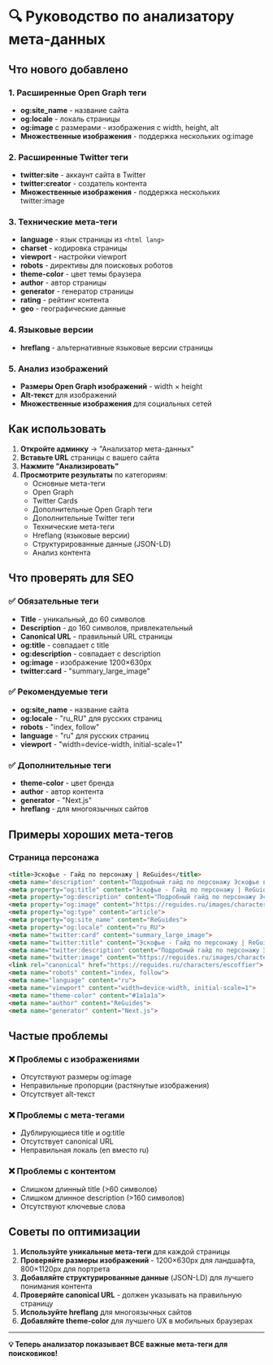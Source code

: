 # 🔍 Руководство по анализатору мета-данных

## **Что нового добавлено**

### **1. Расширенные Open Graph теги**
- **og:site_name** - название сайта
- **og:locale** - локаль страницы
- **og:image** с размерами - изображения с width, height, alt
- **Множественные изображения** - поддержка нескольких og:image

### **2. Расширенные Twitter теги**
- **twitter:site** - аккаунт сайта в Twitter
- **twitter:creator** - создатель контента
- **Множественные изображения** - поддержка нескольких twitter:image

### **3. Технические мета-теги**
- **language** - язык страницы из `<html lang>`
- **charset** - кодировка страницы
- **viewport** - настройки viewport
- **robots** - директивы для поисковых роботов
- **theme-color** - цвет темы браузера
- **author** - автор страницы
- **generator** - генератор страницы
- **rating** - рейтинг контента
- **geo** - географические данные

### **4. Языковые версии**
- **hreflang** - альтернативные языковые версии страницы

### **5. Анализ изображений**
- **Размеры Open Graph изображений** - width × height
- **Alt-текст** для изображений
- **Множественные изображения** для социальных сетей

## **Как использовать**

1. **Откройте админку** → "Анализатор мета-данных"
2. **Вставьте URL** страницы с вашего сайта
3. **Нажмите "Анализировать"**
4. **Просмотрите результаты** по категориям:
   - Основные мета-теги
   - Open Graph
   - Twitter Cards
   - Дополнительные Open Graph теги
   - Дополнительные Twitter теги
   - Технические мета-теги
   - Hreflang (языковые версии)
   - Структурированные данные (JSON-LD)
   - Анализ контента

## **Что проверять для SEO**

### **✅ Обязательные теги**
- **Title** - уникальный, до 60 символов
- **Description** - до 160 символов, привлекательный
- **Canonical URL** - правильный URL страницы
- **og:title** - совпадает с title
- **og:description** - совпадает с description
- **og:image** - изображение 1200×630px
- **twitter:card** - "summary_large_image"

### **✅ Рекомендуемые теги**
- **og:site_name** - название сайта
- **og:locale** - "ru_RU" для русских страниц
- **robots** - "index, follow"
- **language** - "ru" для русских страниц
- **viewport** - "width=device-width, initial-scale=1"

### **✅ Дополнительные теги**
- **theme-color** - цвет бренда
- **author** - автор контента
- **generator** - "Next.js"
- **hreflang** - для многоязычных сайтов

## **Примеры хороших мета-тегов**

### **Страница персонажа**
```html
<title>Эскофье - Гайд по персонажу | ReGuides</title>
<meta name="description" content="Подробный гайд по персонажу Эскофье в Genshin Impact. Рекомендации по оружию, артефактам, талантам и сборкам. Элемент: Крио, Оружие: Копьё.">
<meta property="og:title" content="Эскофье - Гайд по персонажу | ReGuides">
<meta property="og:description" content="Подробный гайд по персонажу Эскофье в Genshin Impact. Рекомендации по оружию, артефактам, талантам и сборкам. Элемент: Крио, Оружие: Копьё.">
<meta property="og:image" content="https://reguides.ru/images/characters/escoffier.jpg" width="800" height="1120">
<meta property="og:type" content="article">
<meta property="og:site_name" content="ReGuides">
<meta property="og:locale" content="ru_RU">
<meta name="twitter:card" content="summary_large_image">
<meta name="twitter:title" content="Эскофье - Гайд по персонажу | ReGuides">
<meta name="twitter:description" content="Подробный гайд по персонажу Эскофье в Genshin Impact. Рекомендации по оружию, артефактам, талантам и сборкам. Элемент: Крио, Оружие: Копьё.">
<meta name="twitter:image" content="https://reguides.ru/images/characters/escoffier.jpg">
<link rel="canonical" href="https://reguides.ru/characters/escoffier">
<meta name="robots" content="index, follow">
<meta name="language" content="ru">
<meta name="viewport" content="width=device-width, initial-scale=1">
<meta name="theme-color" content="#1a1a1a">
<meta name="author" content="ReGuides">
<meta name="generator" content="Next.js">
```

## **Частые проблемы**

### **❌ Проблемы с изображениями**
- Отсутствуют размеры og:image
- Неправильные пропорции (растянутые изображения)
- Отсутствует alt-текст

### **❌ Проблемы с мета-тегами**
- Дублирующиеся title и og:title
- Отсутствует canonical URL
- Неправильная локаль (en вместо ru)

### **❌ Проблемы с контентом**
- Слишком длинный title (>60 символов)
- Слишком длинное description (>160 символов)
- Отсутствуют ключевые слова

## **Советы по оптимизации**

1. **Используйте уникальные мета-теги** для каждой страницы
2. **Проверяйте размеры изображений** - 1200×630px для ландшафта, 800×1120px для портрета
3. **Добавляйте структурированные данные** (JSON-LD) для лучшего понимания контента
4. **Проверяйте canonical URL** - должен указывать на правильную страницу
5. **Используйте hreflang** для многоязычных сайтов
6. **Добавляйте theme-color** для лучшего UX в мобильных браузерах

---

**💡 Теперь анализатор показывает ВСЕ важные мета-теги для поисковиков!**
